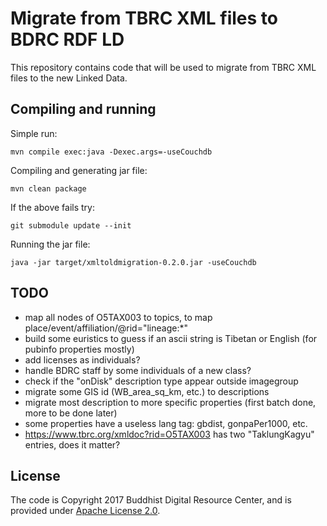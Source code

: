 # Migrate from TBRC XML files to BDRC RDF LD

This repository contains code that will be used to migrate from TBRC XML files to the new Linked Data.

## Compiling and running

Simple run:

```
mvn compile exec:java -Dexec.args=-useCouchdb
```

Compiling and generating jar file:

```
mvn clean package
```

If the above fails try:

```
git submodule update --init
```

Running the jar file:

```
java -jar target/xmltoldmigration-0.2.0.jar -useCouchdb
```

## TODO

- map all nodes of O5TAX003 to topics, to map place/event/affiliation/@rid="lineage:*"
- build some euristics to guess if an ascii string is Tibetan or English (for pubinfo properties mostly)
- add licenses as individuals?
- handle BDRC staff by some individuals of a new class?
- check if the "onDisk" description type appear outside imagegroup
- migrate some GIS id (WB_area_sq_km, etc.) to descriptions
- migrate most description to more specific properties (first batch done, more to be done later)
- some properties have a useless lang tag: gbdist, gonpaPer1000, etc.
- https://www.tbrc.org/xmldoc?rid=O5TAX003 has two "TaklungKagyu" entries, does it matter?


## License

The code is Copyright 2017 Buddhist Digital Resource Center, and is provided under [Apache License 2.0](LICENSE).
